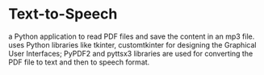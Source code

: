 # Text-to-Speech

a Python application to read PDF files and save the content in an mp3 file.
uses Python libraries like tkinter, customtkinter for designing the Graphical User Interfaces; PyPDF2 and pyttsx3 libraries are used for converting the PDF file to text and then to speech format.
